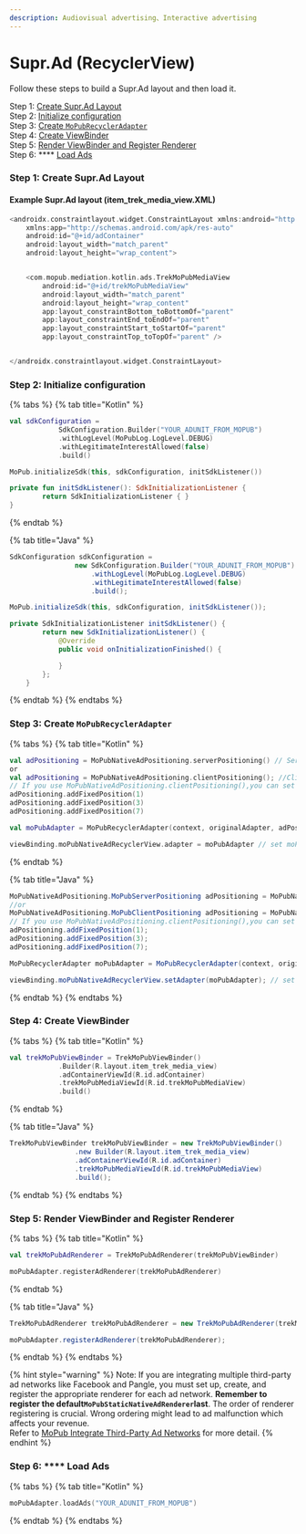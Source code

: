 ```yaml
---
description: Audiovisual advertising、Interactive advertising
---
```


# Supr.Ad (RecyclerView)

Follow these steps to build a Supr.Ad layout and then load it.

Step 1: [Create Supr.Ad Layout](supr.ad-layout-recyclerview.md#step-1-create-supr-ad-layout)\
Step 2: [Initialize configuration](supr.ad-layout-recyclerview.md#step-2-initialize-configuration)\
Step 3: [Create `MoPubRecyclerAdapter`](supr.ad-layout-recyclerview.md#step-3-create-mopubrecycleradapter)\
Step 4: [Create ViewBinder](supr.ad-layout-recyclerview.md#step-4-create-viewbinder)\
Step 5: [Render ViewBinder and Register Renderer](supr.ad-layout-recyclerview.md#step-5-render-viewbinder-and-register-renderer)\
Step 6: **** [Load Ads](supr.ad-layout-recyclerview.md#step-6-load-ads)

### Step 1: Create Supr.Ad Layout

#### Example Supr.Ad layout (item\_trek\_media\_view.XML)

```kotlin
<androidx.constraintlayout.widget.ConstraintLayout xmlns:android="http://schemas.android.com/apk/res/android"
    xmlns:app="http://schemas.android.com/apk/res-auto"
    android:id="@+id/adContainer"
    android:layout_width="match_parent"
    android:layout_height="wrap_content">


    <com.mopub.mediation.kotlin.ads.TrekMoPubMediaView
        android:id="@+id/trekMoPubMediaView"
        android:layout_width="match_parent"
        android:layout_height="wrap_content"
        app:layout_constraintBottom_toBottomOf="parent"
        app:layout_constraintEnd_toEndOf="parent"
        app:layout_constraintStart_toStartOf="parent"
        app:layout_constraintTop_toTopOf="parent" />


</androidx.constraintlayout.widget.ConstraintLayout>
```

### Step 2: Initialize configuration

{% tabs %}
{% tab title="Kotlin" %}
```kotlin
val sdkConfiguration = 
            SdkConfiguration.Builder("YOUR_ADUNIT_FROM_MOPUB")
            .withLogLevel(MoPubLog.LogLevel.DEBUG)
            .withLegitimateInterestAllowed(false)
            .build()

MoPub.initializeSdk(this, sdkConfiguration, initSdkListener())

private fun initSdkListener(): SdkInitializationListener {
        return SdkInitializationListener { }
}
```
{% endtab %}

{% tab title="Java" %}
```java
SdkConfiguration sdkConfiguration =
                new SdkConfiguration.Builder("YOUR_ADUNIT_FROM_MOPUB")
                    .withLogLevel(MoPubLog.LogLevel.DEBUG)
                    .withLegitimateInterestAllowed(false)
                    .build();

MoPub.initializeSdk(this, sdkConfiguration, initSdkListener());

private SdkInitializationListener initSdkListener() {
        return new SdkInitializationListener() {
            @Override
            public void onInitializationFinished() {

            }
        };
    }
```
{% endtab %}
{% endtabs %}

### Step 3: Create `MoPubRecyclerAdapter`

{% tabs %}
{% tab title="Kotlin" %}
```kotlin
val adPositioning = MoPubNativeAdPositioning.serverPositioning() // Server-Side Positioning
or
val adPositioning = MoPubNativeAdPositioning.clientPositioning(); //Client-Side Positioning
// If you use MoPubNativeAdPositioning.clientPositioning(),you can set position where you want show the ad.
adPositioning.addFixedPosition(1) 
adPositioning.addFixedPosition(3)
adPositioning.addFixedPosition(7)

val moPubAdapter = MoPubRecyclerAdapter(context, originalAdapter, adPositioning) // originalAdapter is own RecyclerView.Adapter 

viewBinding.moPubNativeAdRecyclerView.adapter = moPubAdapter // set moPubAdapter for your RecyclerView 
```
{% endtab %}

{% tab title="Java" %}
```java
MoPubNativeAdPositioning.MoPubServerPositioning adPositioning = MoPubNativeAdPositioning.serverPositioning();// Server-Side Positioning
//or
MoPubNativeAdPositioning.MoPubClientPositioning adPositioning = MoPubNativeAdPositioning.clientPositioning();; //Client-Side Positioning
// If you use MoPubNativeAdPositioning.clientPositioning(),you can set position where you want show the ad.
adPositioning.addFixedPosition(1);
adPositioning.addFixedPosition(3);
adPositioning.addFixedPosition(7);

MoPubRecyclerAdapter moPubAdapter = MoPubRecyclerAdapter(context, originalAdapter, adPositioning); // originalAdapter is own RecyclerView.Adapter

viewBinding.moPubNativeAdRecyclerView.setAdapter(moPubAdapter); // set moPubAdapter for your RecyclerView
```
{% endtab %}
{% endtabs %}

### Step 4: Create ViewBinder

{% tabs %}
{% tab title="Kotlin" %}
```kotlin
val trekMoPubViewBinder = TrekMoPubViewBinder()
            .Builder(R.layout.item_trek_media_view)
            .adContainerViewId(R.id.adContainer)
            .trekMoPubMediaViewId(R.id.trekMoPubMediaView)
            .build()
```
{% endtab %}

{% tab title="Java" %}
```java
TrekMoPubViewBinder trekMoPubViewBinder = new TrekMoPubViewBinder()
                .new Builder(R.layout.item_trek_media_view)
                .adContainerViewId(R.id.adContainer)
                .trekMoPubMediaViewId(R.id.trekMoPubMediaView)
                .build();
```
{% endtab %}
{% endtabs %}

### Step 5: Render ViewBinder and Register Renderer

{% tabs %}
{% tab title="Kotlin" %}
```kotlin
val trekMoPubAdRenderer = TrekMoPubAdRenderer(trekMoPubViewBinder)

moPubAdapter.registerAdRenderer(trekMoPubAdRenderer)
```
{% endtab %}

{% tab title="Java" %}
```java
TrekMoPubAdRenderer trekMoPubAdRenderer = new TrekMoPubAdRenderer(trekMoPubViewBinder);

moPubAdapter.registerAdRenderer(trekMoPubAdRenderer);
```
{% endtab %}
{% endtabs %}

{% hint style="warning" %}
Note: If you are integrating multiple third-party ad networks like Facebook and Pangle, you must set up, create, and register the appropriate renderer for each ad network. **Remember to register the default`MoPubStaticNativeAdRenderer`last**. The order of renderer registering is crucial. Wrong ordering might lead to ad malfunction which affects your revenue. \
Refer to [MoPub Integrate Third-Party Ad Networks](https://developers.mopub.com/publishers/mediation/integrate-android/) for more detail.
{% endhint %}

### Step 6: **** Load Ads

{% tabs %}
{% tab title="Kotlin" %}
```kotlin
moPubAdapter.loadAds("YOUR_ADUNIT_FROM_MOPUB")
```
{% endtab %}
{% endtabs %}
